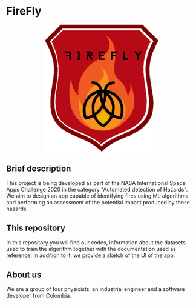 # FireFly
<p align="center">
  <img src="Socialization-Info/firefly.png" width="300">
</p>

## Brief description
This project is being developed as part of the NASA International Space Apps Challenge 2020 in the category "Automated detection of Hazards". We aim to design an app capable of identifying fires using ML algorithms and performing an assessment of the potential impact produced by these hazards.

## This repository
In this repository you will find our codes, information about the datasets used to train the algorithm together with the documentation used as reference. In addition to it, we provide a sketch of the UI of the app.
 
## About us
We are a group of four physicists, an industrial engineer and a software developer from Colombia.
